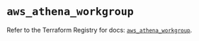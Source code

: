 # `aws_athena_workgroup`

Refer to the Terraform Registry for docs: [`aws_athena_workgroup`](https://registry.terraform.io/providers/hashicorp/aws/5.48.0/docs/resources/athena_workgroup).
